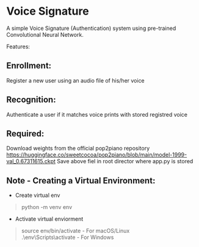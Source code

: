 # Voice Signature
A simple Voice Signature (Authentication) system using pre-trained Convolutional Neural Network.

Features:

## Enrollment:
Register a new user using an audio file of his/her voice

## Recognition:
Authenticate a user if it matches voice prints with stored registred voice

## Required:
Download weights from the official pop2piano repository
https://huggingface.co/sweetcocoa/pop2piano/blob/main/model-1999-val_0.67311615.ckpt
Save above fiel in root director where app.py is stored

## Note - Creating a Virtual Environment:
- Create virtual env
> python -m venv env
- Activate virtual enviorment
> source env/bin/activate - For macOS/Linux <br>
>.\env\Scripts\activate - For Windows


